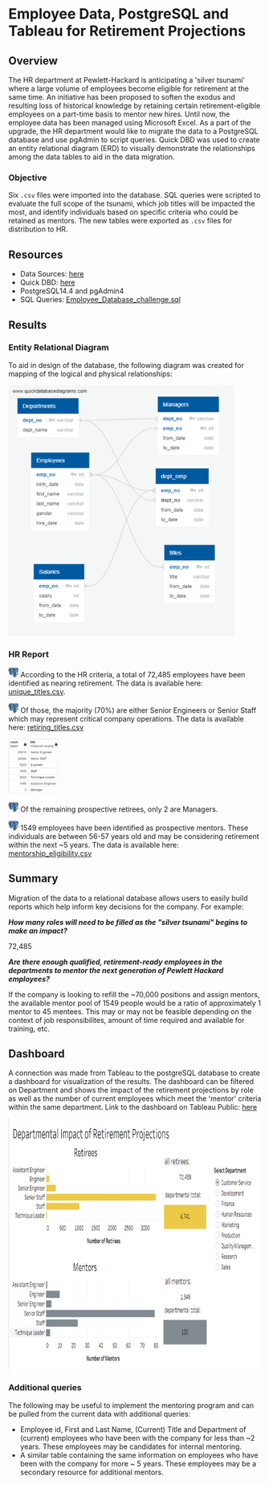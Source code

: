 # Employee Data, PostgreSQL and Tableau for Retirement Projections

## Overview

The HR department at Pewlett-Hackard is anticipating a 'silver tsunami' where a large volume of employees become eligible for retirement at the same time.  An initiative has been proposed to soften the exodus and resulting loss of historical knowledge by retaining certain retirement-eligible employees on a part-time basis to mentor new hires.  Until now, the employee data has been managed using Microsoft Excel.  As a part of the upgrade, the HR department would like to migrate the data to a PostgreSQL database and use pgAdmin to script queries.  Quick DBD was used to create an entity relational diagram (ERD) to visually demonstrate the relationships among the data tables to aid in the data migration.

### Objective
Six `.csv` files were imported into the database.  SQL queries were scripted to evaluate the full scope of the tsunami, which job titles will be impacted the most, and identify individuals based on specific criteria who could be retained as mentors.  The new tables were exported as `.csv` files for distribution to HR.

## Resources

- Data Sources: [here](https://github.com/lnshewmo/Pewlett-Hackard-Analysis/tree/main/Pewlett-Hackard-Challenge/data)
- Quick DBD: [here](https://www.quickdatabasediagrams.com/)
- PostgreSQL14.4 and pgAdmin4
- SQL Queries: [Employee_Database_challenge.sql](https://github.com/lnshewmo/Pewlett-Hackard-Analysis/blob/main/Pewlett-Hackard-Challenge/queries/Employee_Database_challenge.sql)

## Results

### Entity Relational Diagram
To aid in design of the database, the following diagram was created for mapping of the logical and physical relationships:

<img src="https://github.com/lnshewmo/Pewlett-Hackard-Analysis/blob/main/Pewlett-Hackard-Challenge/ERD.png" width="450" height="500"/>

### HR Report

<img src="https://github.com/lnshewmo/Pewlett-Hackard-Analysis/blob/main/Pewlett-Hackard-Challenge/elephant.png" width="20" height="20"/>  According to the HR criteria, a total of 72,485 employees have been identified as nearing retirement.  The data is available here: [unique_titles.csv](https://github.com/lnshewmo/Pewlett-Hackard-Analysis/blob/main/Pewlett-Hackard-Challenge/data/unique_titles.csv).


<img src="https://github.com/lnshewmo/Pewlett-Hackard-Analysis/blob/main/Pewlett-Hackard-Challenge/elephant.png" width="20" height="20"/>  Of those, the majority (70%) are either Senior Engineers or Senior Staff which may represent critical company operations.  The data is available here: [retiring_titles.csv](https://github.com/lnshewmo/Pewlett-Hackard-Analysis/blob/main/Pewlett-Hackard-Challenge/data/retiring_titles.csv)

<img src="https://github.com/lnshewmo/Pewlett-Hackard-Analysis/blob/main/Pewlett-Hackard-Challenge/data/retiring_titles.png" width=20% height=20%>


<img src="https://github.com/lnshewmo/Pewlett-Hackard-Analysis/blob/main/Pewlett-Hackard-Challenge/elephant.png" width="20" height="20"/>  Of the remaining prospective retirees, only 2 are Managers.  


<img src="https://github.com/lnshewmo/Pewlett-Hackard-Analysis/blob/main/Pewlett-Hackard-Challenge/elephant.png" width="20" height="20"/>  1549 employees have been identified as prospective mentors.  These individuals are between 56-57 years old and may be considering retirement within the next ~5 years.  The data is available here: [mentorship_eligibility.csv](https://github.com/lnshewmo/Pewlett-Hackard-Analysis/blob/main/Pewlett-Hackard-Challenge/data/mentorship_eligibility.csv) 

## Summary

Migration of the data to a relational database allows users to easily build reports which help inform key decisions for the company.  For example:

***How many roles will need to be filled as the "silver tsunami" begins to make an impact?***  

  72,485

***Are there enough qualified, retirement-ready employees in the departments to mentor the next generation of Pewlett Hackard employees?***  

  If the company is looking to refill the ~70,000 positions and assign mentors, the available mentor pool of 1549 people would be a ratio of approximately 1 mentor to 45 mentees.  This may or may not be feasible depending on the context of job responsibilites, amount of time required and available for training, etc.  
  
## Dashboard  

A connection was made from Tableau to the postgreSQL database to create a dashboard for visualization of the results.  The dashboard can be filtered on Department and shows the impact of the retirement projections by role as well as the number of current employees which meet the 'mentor' criteria within the same department. 
Link to the dashboard on Tableau Public: [here](https://public.tableau.com/views/PHRetirementProjections/RetirementProjectionDashboard?:language=en-US&publish=yes&:display_count=n&:origin=viz_share_link)

<img src="https://github.com/lnshewmo/Pewlett-Hackard-Analysis/blob/main/dashboard.png" width="850" height="500"/>




### Additional queries
The following may be useful to implement the mentoring program and can be pulled from the current data with additional queries:
  - Employee id, First and Last Name, (Current) Title and Department of (current) employees who have been with the company for less than ~2 years.  These employees may be candidates for internal mentoring.
  - A similar table containing the same information on employees who have been with the company for more ~ 5 years. These employees may be a secondary resource for additional mentors.
